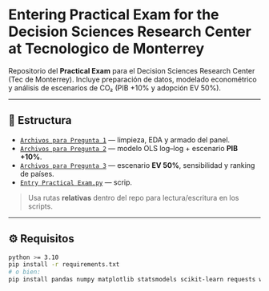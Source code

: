 # Entering Practical Exam for the Decision Sciences Research Center at Tecnologico de Monterrey

Repositorio del **Practical Exam** para el Decision Sciences Research Center (Tec de Monterrey). Incluye preparación de datos, modelado econométrico y análisis de escenarios de CO₂ (PIB +10% y adopción EV 50%).

---

## 📁 Estructura

- [`Archivos para Pregunta 1`](./Archivos%20para%20Pregunta%201/) — limpieza, EDA y armado del panel.  
- [`Archivos para Pregunta 2`](./Archivos%20para%20Pregunta%202/) — modelo OLS log–log + escenario **PIB +10%**.  
- [`Archivos para Pregunta 3`](./Archivos%20para%20Pregunta%203/) — escenario **EV 50%**, sensibilidad y ranking de países.  
- [`Entry Practical Exam.py`](./Entry%20Practical%20Exam.py) — scrip.

> Usa rutas **relativas** dentro del repo para lectura/escritura en los scripts.

---

## ⚙️ Requisitos

```bash
python >= 3.10
pip install -r requirements.txt
# o bien:
pip install pandas numpy matplotlib statsmodels scikit-learn requests wbgapi
